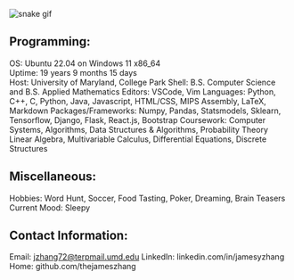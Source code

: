 ![snake gif](https://github.com/thejameszhang/thejameszhang/blob/output/github-contribution-grid-snake.gif)

Programming:
-------------------------
OS: Ubuntu 22.04 on Windows 11 x86_64\
Uptime: 19 years 9 months 15 days\
Host: University of Maryland, College Park
Shell: B.S. Computer Science and B.S. Applied Mathematics
Editors: VSCode, Vim
Languages: Python, C++, C, Python, Java, Javascript, HTML/CSS, MIPS Assembly, LaTeX, Markdown
Packages/Frameworks: Numpy, Pandas, Statsmodels, Sklearn, Tensorflow, Django, Flask, React.js, Bootstrap
Coursework: Computer Systems, Algorithms, Data Structures & Algorithms, Probability Theory
Linear Algebra, Multivariable Calculus, Differential Equations, Discrete Structures
  
Miscellaneous:
-------------------------
Hobbies: Word Hunt, Soccer, Food Tasting, Poker, Dreaming, Brain Teasers
Current Mood: Sleepy

Contact Information:
-------------------------
Email: jzhang72@terpmail.umd.edu
LinkedIn: linkedin.com/in/jamesyzhang
Home: github.com/thejameszhang                 
